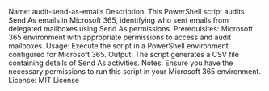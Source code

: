 Name: audit-send-as-emails
Description: This PowerShell script audits Send As emails in Microsoft 365, identifying who sent emails from delegated mailboxes using Send As permissions.
Prerequisites: Microsoft 365 environment with appropriate permissions to access and audit mailboxes.
Usage: Execute the script in a PowerShell environment configured for Microsoft 365.
Output: The script generates a CSV file containing details of Send As activities.
Notes: Ensure you have the necessary permissions to run this script in your Microsoft 365 environment.
License: MIT License